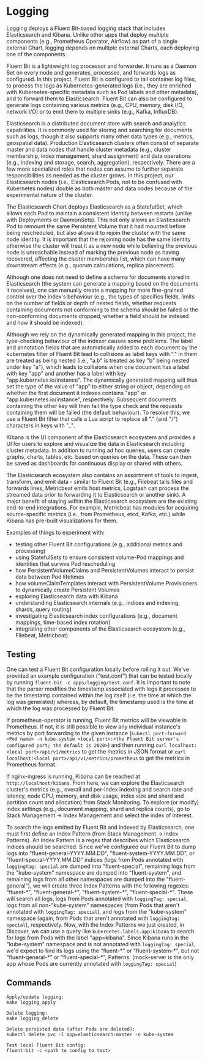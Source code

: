 # Logging
Logging deploys a Fluent Bit-based logging stack that includes Elasticsearch and Kibana. Unlike other apps that deploy multiple components (e.g., Prometheus Operator, Airflow) as part of a single external Chart, logging depends on multiple external Charts, each deploying one of the components.

Fluent Bit is a lightweight log processor and forwarder. It runs as a Daemon Set on every node and generates, processes, and forwards logs as configured. In this project, Fluent Bit is configured to tail container log files, to process the logs as Kubernetes-generated logs (i.e., they are enriched with Kubernetes-specific metadata such as Pod labels and other metadata), and to forward them to Elasticsearch. Fluent Bit can also be configured to generate logs containing various metrics (e.g., CPU, memory, disk I/O, network I/O) or to emit them to multiple sinks (e.g., Kafka, InfluxDB).

Elasticsearch is a distributed document store with search and analytics capabilities. It is commonly used for storing and searching for documents such as logs, though it also supports many other data types (e.g., metrics, geospatial data). Production Elasticsearch clusters often consist of separate master and data nodes that handle cluster metadata (e.g., cluster membership, index management, shard assignment) and data operations (e.g., indexing and storage, search, aggregation), respectively. There are a few more specialized roles that nodes can assume to further separate responsibilities as needed as the cluster grows. In this project, our Elasticsearch nodes (i.e., Elasticsearch Pods, not to be confused with Kubernetes nodes) double as both master and data nodes because of the experimental nature of the cluster.

The Elasticsearch Chart deploys Elasticsearch as a StatefulSet, which allows each Pod to maintain a consistent identity between restarts (unlike with Deployments or DaemonSets). This not only allows an Elasticsearch Pod to remount the same Persistent Volume that it had mounted before being rescheduled, but also allows it to rejoin the cluster with the same node identity. It is important that the rejoining node has the same identity otherwise the cluster will treat it as a new node while believing the previous node is unreachable instead of marking the previous node as having recovered, affecting the cluster membership list, which can have many downstream effects (e.g., quorum calculations, replica placement).

Although one does not need to define a schema for documents stored in Elasticsearch (the system can generate a mapping based on the documents it receives), one can manually create a mapping for more fine-grained control over the index's behaviour (e.g., the types of specifics fields, limits on the number of fields or depth of nested fields, whether requests containing documents not conforming to the schema should be failed or the non-conforming documents dropped, whether a field should be indexed and how it should be indexed).

Although we rely on the dynamically generated mapping in this project, the type-checking behaviour of the indexer causes some problems. The label and annotation fields that are automatically added to each document by the kubernetes filter of Fluent Bit lead to collisions as label keys with "." in them are treated as being nested (i.e., "a.b" is treated as key "b" being nested under key "a"), which leads to collisions when one document has a label with key "app" and another has a label with key "app.kubernetes.io/instance". The dynamically generated mapping will thus set the type of the value of "app" to either string or object, depending on whether the first document it indexes contains "app" or "app.kubernetes.io/instance", respectively. Subsequent documents containing the other key will then fail the type check and the requests containing them will be failed (the default behaviour). To resolve this, we use a Fluent Bit filter that calls a Lua script to replace all "." (and "/") characters in keys with "_".

Kibana is the UI component of the Elasticsearch ecosystem and provides a UI for users to explore and visualize the data in Elasticsearch including cluster metadata. In addition to running ad hoc queries, users can create graphs, charts, tables, etc. based on queries on the data. These can then be saved as dashboards for continuous display or shared with others.

The Elasticsearch ecosystem also contains an assortment of tools to ingest, transform, and emit data - similar to Fluent Bit (e.g., Filebeat tails files and forwards lines, Metricbeat emits host metrics, Logstash can process the streamed data prior to forwarding it to Elasticsearch or another sink). A major benefit of staying within the Elasticsearch ecosystem are the existing end-to-end integrations. For example, Metricbeat has modules for acquiring source-specific metrics (i.e., from Prometheus, etcd, Kafka, etc.) while Kibana has pre-built visualizations for them.

Examples of things to experiment with:

- testing other Fluent Bit configurations (e.g., additional metrics and processing)
- using StatefulSets to ensure consistent volume-Pod mappings and identities that survive Pod rescheduling
- how PersistentVolumeClaims and PersistentVolumes interact to persist data between Pod lifetimes
- how volumeClaimTemplates interact with PersistentVolume Provisioners to dynamically create Persistent Volumes
- exploring Elasticsearch data with Kibana
- understanding Elasticsearch internals (e.g., indices and indexing, shards, query routing)
- investigating Elasticsearch index configurations (e.g., document mappings, time-based index rotation)
- integrating other components of the Elasticsearch ecosystem (e.g., Filebeat, Metricbeat)

## Testing
One can test a Fluent Bit configuration locally before rolling it out. We've provided an example configuration ("test.conf") that can be tested locally by running `fluent-bit -c apps/logging/test.conf`. It is important to note that the parser modifies the timestamp associated with logs it processes to be the timestamp contained within the log itself (i.e. the time at which the log was generated) whereas, by default, the timestamp used is the time at which the log was processed by Fluent Bit.

If prometheus-operator is running, Fluent Bit metrics will be viewable in Prometheus. If not, it is still possible to view any individual instance's metrics by port forwarding to the given instance (`kubectl port-forward <Pod name> -n kube-system <local port>:<the Fluent Bit server's configured port; the default is 2020>`) and then running `curl localhost:<local port>/api/v1/metrics` to get the metrics in JSON format or `curl localhost:<local port>/api/v1/metrics/prometheus` to get the metrics in Prometheus format.

If nginx-ingress is running, Kibana can be reached at `http://localhost/kibana`. From here, we can explore the Elasticsearch cluster's metrics (e.g., overall and per-index indexing and search rate and latency, node CPU, memory, and disk usage, index size and shard and partition count and allocation) from Stack Monitoring. To explore (or modify) index settings (e.g., document mapping, shard and replica counts), go to Stack Management -> Index Management and select the index of interest.

To search the logs emitted by Fluent Bit and indexed by Elasticsearch, one must first define an Index Pattern (from Stack Management -> Index Patterns). An Index Pattern is a regex that describes which Elasticsearch indices should be searched. Since we've configured our Fluent Bit to dump logs into "fluent-general-YYYY.MM.DD", "fluent-system-YYYY.MM.DD", or "fluent-special-YYYY.MM.DD" indices (logs from Pods annotated with `loggingTag: special` are dumped into "fluent-special", remaining logs from the "kube-system" namespace are dumped into "fluent-system", and remaining logs from all other namespaces are dumped into the "fluent-general"), we will create three Index Patterns with the following regexes: "fluent-\*", "fluent-general-\*", "fluent-system-\*", "fluent-special-\*". These will search all logs, logs from Pods annotated with `loggingTag: special`, logs from all non-"kube-system" namespaces (from Pods that aren't annotated with `loggingTag: special`), and logs from the "kube-system" namespace (again, from Pods that aren't annotated with `loggingTag: special`), respectively. Now, with the Index Patterns we just created, in Discover, we can use a query like `kubernetes.labels.app:kibana` to search for logs from Pods with the label "app=kibana". Since Kibana runs in the "kube-system" namespace and is not annotated with `loggingTag: special`, we'd expect to find its logs using the "fluent-\*" or "fluent-system-\*", but not "fluent-general-\*" or "fluent-special-\*", Patterns. (mock-server is the only app whose Pods are currently annotated with `loggingTag: special`)

## Commands
```
Apply/update logging:
make logging_apply

Delete logging:
make logging_delete

Delete persisted data (after Pods are deleted):
kubectl delete pvc -l app=elasticsearch-master -n kube-system

Test local Fluent Bit config:
fluent-bit -c <path to config to test>
```
